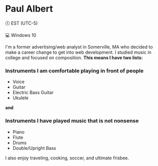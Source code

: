# Paul Albert

:clock7: EST (UTC-5)

:computer: Windows 10

I'm a former advertising/web analyst in Somerville, MA who decided to make a career change to get into web development.  I studied music in college and focused on composition.  **This means I have two lists:**

### Instruments I am comfortable playing in front of people
* Voice
* Guitar
* Electric Bass Guitar
* Ukulele

**and**

### Instruments I have played music that is not nonsense
* Piano
* Flute
* Drums
* Double/Upright Bass

I also enjoy traveling, cooking, soccer, and ultimate frisbee.

